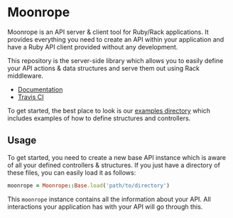 # Moonrope

Moonrope is an API server & client tool for Ruby/Rack applications. It
provides everything you need to create an API within your application and 
have a Ruby API client provided without any development.

This repository is the server-side library which allows you to easily define
your API actions & data structures and serve them out using Rack middleware.

* [Documentation](http://rdoc.info/github/viaduct/moonrope/master/frames)
* [Travis CI](https://travis-ci.org/viaduct/moonrope)

To get started, the best place to look is our
[examples directory](http://github.com/https://github.com/viaduct/moonrope/tree/master/examples)
which includes examples of how to define structures and controllers.

## Usage

To get started, you need to create a new base API instance which is aware of
all your defined controllers & structures. If you just have a directory of 
these files, you can easily load it as follows:

```ruby
moonrope = Moonrope::Base.load('path/to/directory')
```

This `moonrope` instance contains all the information about your API. All 
interactions your application has with your API will go through this.

